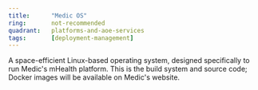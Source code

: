 ```yaml
---
title:      "Medic OS"
ring:       not-recommended
quadrant:   platforms-and-aoe-services
tags:       [deployment-management]
---
```


A space-efficient Linux-based operating system, designed specifically to run Medic's mHealth platform. This is the build system and source code; Docker images will be available on Medic's website.
